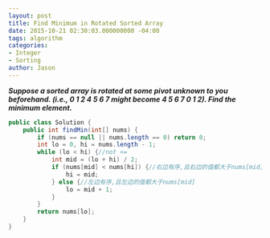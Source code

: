 ```yaml
---
layout: post
title: Find Minimum in Rotated Sorted Array
date: 2015-10-21 02:30:03.000000000 -04:00
tags: algorithm
categories:
- Integer
- Sorting
author: Jason
---
```

<p><strong><em>Suppose a sorted array is rotated at some pivot unknown to you beforehand. (i.e., 0 1 2 4 5 6 7 might become 4 5 6 7 0 1 2). Find the minimum element.</em></strong></p>


``` java
public class Solution {
    public int findMin(int[] nums) {
        if (nums == null || nums.length == 0) return 0;
        int lo = 0, hi = nums.length - 1;
        while (lo < hi) {//not <= 
            int mid = (lo + hi) / 2;
            if (nums[mid] < nums[hi]) {//右边有序,且右边的值都大于nums[mid]
                hi = mid;
            } else {//左边有序,且左边的值都大于nums[mid]
                lo = mid + 1;
            }
        }
        return nums[lo];
    }
}
```
